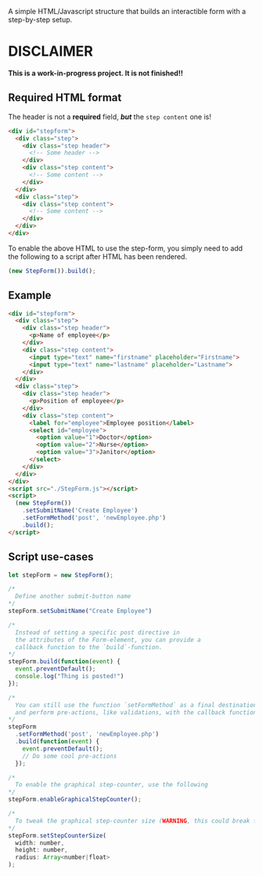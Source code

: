 A simple HTML/Javascript structure that builds an interactible form with a step-by-step setup.


# DISCLAIMER
**This is a work-in-progress project. It is not finished!!**


## Required HTML format
The header is not a **required** field, _**but**_ the `step content` one is!

```html
<div id="stepform">
  <div class="step">
    <div class="step header">
      <!-- Some header -->
    </div>
    <div class="step content">
      <!-- Some content -->
    </div>
  </div>
  <div class="step">
    <div class="step content">
      <!-- Some content -->
    </div>
  </div>
</div>
```

To enable the above HTML to use the step-form, you simply need to add the following to a script after HTML has been rendered.
```javascript
(new StepForm()).build();
```

## Example
```html
<div id="stepform">
  <div class="step">
    <div class="step header">
      <p>Name of employee</p>
    </div>
    <div class="step content">
      <input type="text" name="firstname" placeholder="Firstname">
      <input type="text" name="lastname" placeholder="Lastname">
    </div>
  </div>
  <div class="step">
    <div class="step header">
      <p>Position of employee</p>
    </div>
    <div class="step content">
      <label for="employee">Employee position</label>
      <select id="employee">
        <option value="1">Doctor</option>
        <option value="2">Nurse</option>
        <option value="3">Janitor</option>
      </select>
    </div>
  </div>
</div>
<script src="./StepForm.js"></script>
<script>
  (new StepForm())
    .setSubmitName('Create Employee')
    .setFormMethod('post', 'newEmployee.php')
    .build();
</script>
```

## Script use-cases
```javascript
let stepForm = new StepForm();

/*
  Define another submit-button name
*/
stepForm.setSubmitName("Create Employee")

/*
  Instead of setting a specific post directive in
  the attributes of the Form-element, you can provide a
  callback function to the `build`-function.
*/
stepForm.build(function(event) {
  event.preventDefault();
  console.log("Thing is posted!")
});

/*
  You can still use the function `setFormMethod` as a final destination,
  and perform pre-actions, like validations, with the callback function.
*/
stepForm
  .setFormMethod('post', 'newEmployee.php')
  .build(function(event) {
    event.preventDefault();
    // Do some cool pre-actions
  });

/*
  To enable the graphical step-counter, use the following
*/
stepForm.enableGraphicalStepCounter();

/*
  To tweak the graphical step-counter size (WARNING, this could break things), use the following
*/
stepForm.setStepCounterSize(
  width: number,
  height: number,
  radius: Array<number|float>
);

```